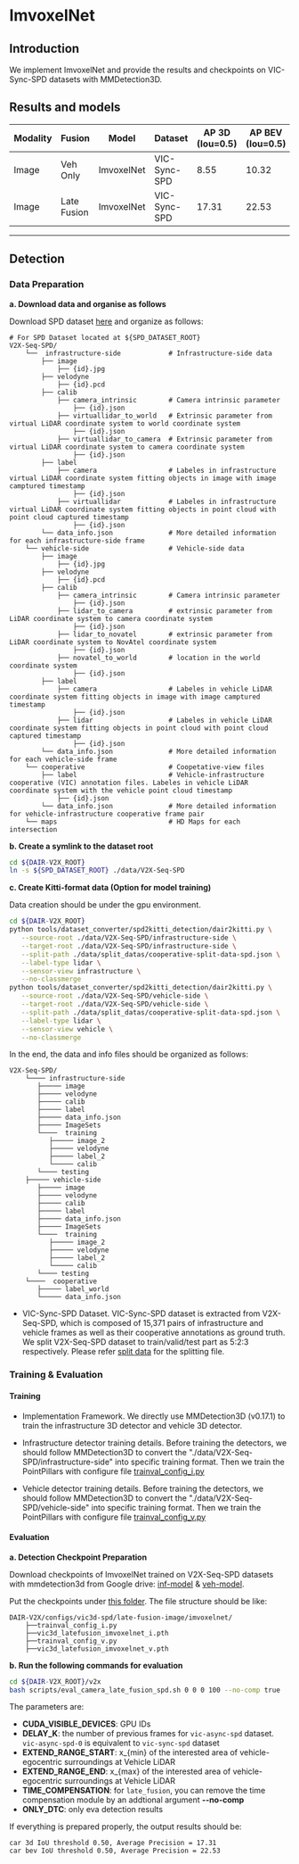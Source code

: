 # ImvoxelNet

## Introduction

We implement ImvoxelNet and provide the results and checkpoints on VIC-Sync-SPD datasets with MMDetection3D.

## Results and models

| Modality | Fusion      | Model       | Dataset      | AP 3D (Iou=0.5) | AP BEV (Iou=0.5) | AB(Byte) | Download                                                                                        |
|----------|-------------|-------------|--------------|-----------------|------------------|----------|-------------------------------------------------------------------------------------------------|
| Image    | Veh Only    | ImvoxelNet  | VIC-Sync-SPD | 8.55            | 10.32            |          | [veh-model](https://drive.google.com/file/d/1eZWsG3VzMuC8swYfVveM3Zg3fcGR6IvN/view?usp=sharing) |
| Image    | Late Fusion | ImvoxelNet  | VIC-Sync-SPD | 17.31           | 22.53            | 3300     | [inf-model](https://drive.google.com/file/d/1XntybUfSXQMZgiZnT7INRYPLBuHXT-Lv/view?usp=sharing) |

---

## Detection

### Data Preparation

**a. Download data and organise as follows**

Download SPD dataset [here](https://thudair.baai.ac.cn/coop-forecast) and organize as follows:

```
# For SPD Dataset located at ${SPD_DATASET_ROOT}
V2X-Seq-SPD/ 
    └──  infrastructure-side            # Infrastructure-side data
        ├── image		        
            ├── {id}.jpg
        ├── velodyne                    
            ├── {id}.pcd               
        ├── calib                     
            ├── camera_intrinsic        # Camera intrinsic parameter       
                ├── {id}.json         
            ├── virtuallidar_to_world   # Extrinsic parameter from virtual LiDAR coordinate system to world coordinate system
                ├── {id}.json          
            ├── virtuallidar_to_camera  # Extrinsic parameter from virtual LiDAR coordinate system to camera coordinate system
                ├── {id}.json          
        ├── label			
            ├── camera                  # Labeles in infrastructure virtual LiDAR coordinate system fitting objects in image with image camptured timestamp
                ├── {id}.json
            ├── virtuallidar            # Labeles in infrastructure virtual LiDAR coordinate system fitting objects in point cloud with point cloud captured timestamp
                ├── {id}.json
        └── data_info.json              # More detailed information for each infrastructure-side frame
    └── vehicle-side                    # Vehicle-side data
        ├── image		        
            ├── {id}.jpg
        ├── velodyne                 
            ├── {id}.pcd               
        ├── calib                     
            ├── camera_intrinsic        # Camera intrinsic parameter   
                ├── {id}.json
            ├── lidar_to_camera         # extrinsic parameter from LiDAR coordinate system to camera coordinate system 
                ├── {id}.json
            ├── lidar_to_novatel        # extrinsic parameter from LiDAR coordinate system to NovAtel coordinate system
                ├── {id}.json
            ├── novatel_to_world        # location in the world coordinate system
                ├── {id}.json
        ├── label			
            ├── camera                  # Labeles in vehicle LiDAR coordinate system fitting objects in image with image camptured timestamp
                ├── {id}.json
            ├── lidar                   # Labeles in vehicle LiDAR coordinate system fitting objects in point cloud with point cloud captured timestamp
                ├── {id}.json
        └── data_info.json              # More detailed information for each vehicle-side frame
    └── cooperative                     # Coopetative-view files
        ├── label                       # Vehicle-infrastructure cooperative (VIC) annotation files. Labeles in vehicle LiDAR coordinate system with the vehicle point cloud timestamp
            ├── {id}.json                
        └── data_info.json              # More detailed information for vehicle-infrastructure cooperative frame pair
    └── maps                            # HD Maps for each intersection
```

**b. Create a symlink to the dataset root**

```bash
cd ${DAIR-V2X_ROOT}
ln -s ${SPD_DATASET_ROOT} ./data/V2X-Seq-SPD
```

**c. Create Kitti-format data (Option for model training)**

Data creation should be under the gpu environment.

```bash
cd ${DAIR-V2X_ROOT}
python tools/dataset_converter/spd2kitti_detection/dair2kitti.py \
   --source-root ./data/V2X-Seq-SPD/infrastructure-side \
   --target-root ./data/V2X-Seq-SPD/infrastructure-side \
   --split-path ./data/split_datas/cooperative-split-data-spd.json \
   --label-type lidar \
   --sensor-view infrastructure \
   --no-classmerge
python tools/dataset_converter/spd2kitti_detection/dair2kitti.py \
   --source-root ./data/V2X-Seq-SPD/vehicle-side \
   --target-root ./data/V2X-Seq-SPD/vehicle-side \
   --split-path ./data/split_datas/cooperative-split-data-spd.json \
   --label-type lidar \
   --sensor-view vehicle \
   --no-classmerge
```

In the end, the data and info files should be organized as follows:

```
V2X-Seq-SPD/     
    └──── infrastructure-side              
       ├───── image
       ├───── velodyne
       ├───── calib
       ├───── label
       ├───── data_info.json
       ├───── ImageSets
       └────  training
          ├───── image_2
          ├───── velodyne
          ├───── label_2
          └───── calib
       └──── testing   
    ├───── vehicle-side                     
       ├───── image
       ├───── velodyne
       ├───── calib
       ├───── label
       ├───── data_info.json
       ├───── ImageSets
       └────  training
          ├───── image_2
          ├───── velodyne
          ├───── label_2
          └───── calib
       └──── testing
    └────  cooperative 
       ├───── label_world
       └───── data_info.json
```

* VIC-Sync-SPD Dataset. VIC-Sync-SPD dataset is extracted from V2X-Seq-SPD, which is composed of 15,371 pairs of infrastructure and vehicle frames as well as their cooperative annotations as ground truth.
  We split V2X-Seq-SPD dataset to train/valid/test part as 5:2:3 respectively. 
  Please refer [split data](../../../data/split_datas/cooperative-split-data-spd.json) for the splitting file. 

### Training & Evaluation

#### Training

* Implementation Framework. We directly use MMDetection3D (v0.17.1) to train the infrastructure 3D detector and vehicle 3D detector.

* Infrastructure detector training details. 
  Before training the detectors, we should follow MMDetection3D to convert the "./data/V2X-Seq-SPD/infrastructure-side" into specific training format.
  Then we train the PointPillars with configure file [trainval_config_i.py](./trainval_config_i.py)
  
* Vehicle detector training details. 
  Before training the detectors, we should follow MMDetection3D to convert the "./data/V2X-Seq-SPD/vehicle-side" into specific training format.
  Then we train the PointPillars with configure file [trainval_config_v.py](./trainval_config_v.py)
  
#### Evaluation

**a. Detection Checkpoint Preparation**

Download checkpoints of ImvoxelNet trained on V2X-Seq-SPD datasets with mmdetection3d from Google drive: [inf-model](https://drive.google.com/file/d/1XntybUfSXQMZgiZnT7INRYPLBuHXT-Lv/view?usp=sharing) & [veh-model](https://drive.google.com/file/d/1eZWsG3VzMuC8swYfVveM3Zg3fcGR6IvN/view?usp=sharing). 

Put the checkpoints under [this folder](./imvoxelnet). 
The file structure should be like:

```
DAIR-V2X/configs/vic3d-spd/late-fusion-image/imvoxelnet/
    ├──trainval_config_i.py
    ├──vic3d_latefusion_imvoxelnet_i.pth
    ├──trainval_config_v.py
    ├──vic3d_latefusion_imvoxelnet_v.pth
```

**b. Run the following commands for evaluation**

```bash
cd ${DAIR-V2X_ROOT}/v2x
bash scripts/eval_camera_late_fusion_spd.sh 0 0 0 100 --no-comp true
```

The parameters are:

- **CUDA_VISIBLE_DEVICES**: GPU IDs
- **DELAY_K**: the number of previous frames for `vic-async-spd` dataset. `vic-async-spd-0` is equivalent to `vic-sync-spd` dataset
- **EXTEND_RANGE_START**: x_{min} of the interested area of vehicle-egocentric surroundings at Vehicle LiDAR 
- **EXTEND_RANGE_END**: x_{max} of the interested area of vehicle-egocentric surroundings at Vehicle LiDAR 
- **TIME_COMPENSATION**: for `late_fusion`, you can remove the time compensation module by an addtional argument **--no-comp**
- **ONLY_DTC**: only eva detection results


If everything is prepared properly, the output results should be:

```
car 3d IoU threshold 0.50, Average Precision = 17.31
car bev IoU threshold 0.50, Average Precision = 22.53

```